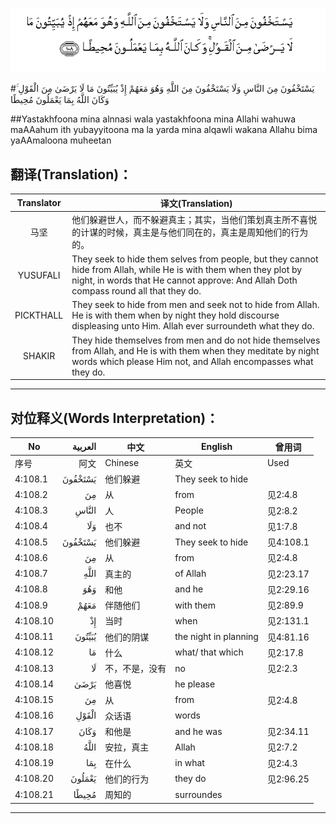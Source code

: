 ![004:108](images/004_108.gif)

#يَسْتَخْفُونَ مِنَ النَّاسِ وَلَا يَسْتَخْفُونَ مِنَ اللَّهِ وَهُوَ مَعَهُمْ إِذْ يُبَيِّتُونَ مَا لَا يَرْضَىٰ مِنَ الْقَوْلِ ۚ وَكَانَ اللَّهُ بِمَا يَعْمَلُونَ مُحِيطًا 

##Yastakhfoona mina alnnasi wala yastakhfoona mina Allahi wahuwa maAAahum ith yubayyitoona ma la yarda mina alqawli wakana Allahu bima yaAAmaloona muheetan 

## 翻译(Translation)：

| Translator | 译文(Translation)                                            |
| :--------: | ------------------------------------------------------------ |
|    马坚    | 他们躲避世人，而不躲避真主；其实，当他们策划真主所不喜悦的计谋的时候，真主是与他们同在的，真主是周知他们的行为的。 |
|  YUSUFALI  | They seek to hide them selves from people, but they cannot hide from Allah, while He is with them when they plot by night, in words that He cannot approve: And Allah Doth compass round all that they do. |
| PICKTHALL  | They seek to hide from men and seek not to hide from Allah. He is with them when by night they hold discourse displeasing unto Him. Allah ever surroundeth what they do. |
|   SHAKIR   | They hide themselves from men and do not hide themselves from Allah, and He is with them when they meditate by night words which please Him not, and Allah encompasses what they do. |

---

## 对位释义(Words Interpretation)：

| No   | العربية | 中文    | English | 曾用词 |
| ---- | ------: | ------- | ------- | ------ |
| 序号 |    阿文 | Chinese | 英文    | Used   |
| 4:108.1  | يَسْتَخْفُونَ | 他们躲避                          | They seek to hide     |           |
| 4:108.2  | مِنَ      | 从                                | from                  | 见2:4.8   |
| 4:108.3  | النَّاسِ   | 人                                | People                | 见2:8.2   |
| 4:108.4  | وَلَا     | 也不                              | and not               | 见1:7.8   |
| 4:108.5  | يَسْتَخْفُونَ | 他们躲避                          | They seek to hide     | 见4:108.1 |
| 4:108.6  | مِنَ      | 从                                | from                  | 见2:4.8   |
| 4:108.7  | اللَّهِ    | 真主的                            | of Allah              | 见2:23.17 |
| 4:108.8  | وَهُوَ     | 和他                              | and he                | 见2:29.16 |
| 4:108.9  | مَعَهُمْ    | 伴随他们                          | with them             | 见2:89.9  |
| 4:108.10 | إِذْ      | 当时                              | when                  | 见2:131.1 |
| 4:108.11 | يُبَيِّتُونَ  | 他们的阴谋                        | the night in planning | 见4:81.16 |
| 4:108.12 | مَا      | 什么                              | what/ that which      | 见2:17.8  |
| 4:108.13 | لَا      | 不，不是，没有                    | no                    | 见2:2.3   |
| 4:108.14 | يَرْضَىٰ    | 他喜悦                            | he please             |           |
| 4:108.15 | مِنَ      | 从                                | from                  | 见2:4.8   |
| 4:108.16 | الْقَوْلِ   | 众话语                            | words                 |           |
| 4:108.17 | وَكَانَ    | 和他是	 | and he was	                      |   见2:34.11        |
| 4:108.18 | اللَّهُ    | 安拉，真主                        | Allah                 | 见2:7.2 |
| 4:108.19 | بِمَا     | 在什么                            | in what               | 见2:4.3   |
| 4:108.20 | يَعْمَلُونَ  | 他们的行为                        | they do               | 见2:96.25 |
| 4:108.21 | مُحِيطًا   | 周知的                            | surroundes            |           |

---
